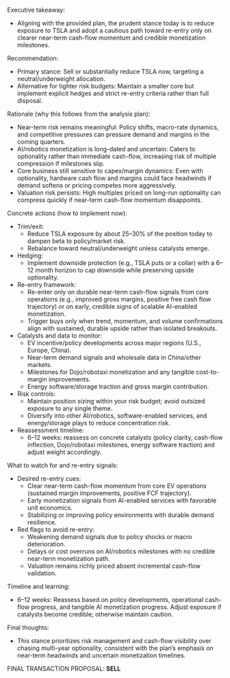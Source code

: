 Executive takeaway:
- Aligning with the provided plan, the prudent stance today is to reduce exposure to TSLA and adopt a cautious path toward re-entry only on clearer near-term cash-flow momentum and credible monetization milestones.

Recommendation:
- Primary stance: Sell or substantially reduce TSLA now, targeting a neutral/underweight allocation.
- Alternative for tighter risk budgets: Maintain a smaller core but implement explicit hedges and strict re-entry criteria rather than full disposal.

Rationale (why this follows from the analysis plan):
- Near-term risk remains meaningful: Policy shifts, macro-rate dynamics, and competitive pressures can pressure demand and margins in the coming quarters.
- AI/robotics monetization is long-dated and uncertain: Caters to optionality rather than immediate cash-flow, increasing risk of multiple compression if milestones slip.
- Core business still sensitive to capex/margin dynamics: Even with optionality, hardware cash flow and margins could face headwinds if demand softens or pricing competes more aggressively.
- Valuation risk persists: High multiples priced on long-run optionality can compress quickly if near-term cash-flow momentum disappoints.

Concrete actions (how to implement now):
- Trim/exit:
  - Reduce TSLA exposure by about 25–30% of the position today to dampen beta to policy/market risk.
  - Rebalance toward neutral/underweight unless catalysts emerge.
- Hedging:
  - Implement downside protection (e.g., TSLA puts or a collar) with a 6–12 month horizon to cap downside while preserving upside optionality.
- Re-entry framework:
  - Re-enter only on durable near-term cash-flow signals from core operations (e.g., improved gross margins, positive free cash flow trajectory) or on early, credible signs of scalable AI-enabled monetization.
  - Trigger buys only when trend, momentum, and volume confirmations align with sustained, durable upside rather than isolated breakouts.
- Catalysts and data to monitor:
  - EV incentive/policy developments across major regions (U.S., Europe, China).
  - Near-term demand signals and wholesale data in China/other markets.
  - Milestones for Dojo/robotaxi monetization and any tangible cost-to-margin improvements.
  - Energy software/storage traction and gross margin contribution.
- Risk controls:
  - Maintain position sizing within your risk budget; avoid outsized exposure to any single theme.
  - Diversify into other AI/robotics, software-enabled services, and energy/storage plays to reduce concentration risk.
- Reassessment timeline:
  - 6–12 weeks: reassess on concrete catalysts (policy clarity, cash-flow inflection, Dojo/robotaxi milestones, energy software traction) and adjust weight accordingly.

What to watch for and re-entry signals:
- Desired re-entry cues:
  - Clear near-term cash-flow momentum from core EV operations (sustained margin improvements, positive FCF trajectory).
  - Early monetization signals from AI-enabled services with favorable unit economics.
  - Stabilizing or improving policy environments with durable demand resilience.
- Red flags to avoid re-entry:
  - Weakening demand signals due to policy shocks or macro deterioration.
  - Delays or cost overruns on AI/robotics milestones with no credible near-term monetization path.
  - Valuation remains richly priced absent incremental cash-flow validation.

Timeline and learning:
- 6–12 weeks: Reassess based on policy developments, operational cash-flow progress, and tangible AI monetization progress. Adjust exposure if catalysts become credible; otherwise maintain caution.

Final thoughts:
- This stance prioritizes risk management and cash-flow visibility over chasing multi-year optionality, consistent with the plan’s emphasis on near-term headwinds and uncertain monetization timelines.

FINAL TRANSACTION PROPOSAL: **SELL**